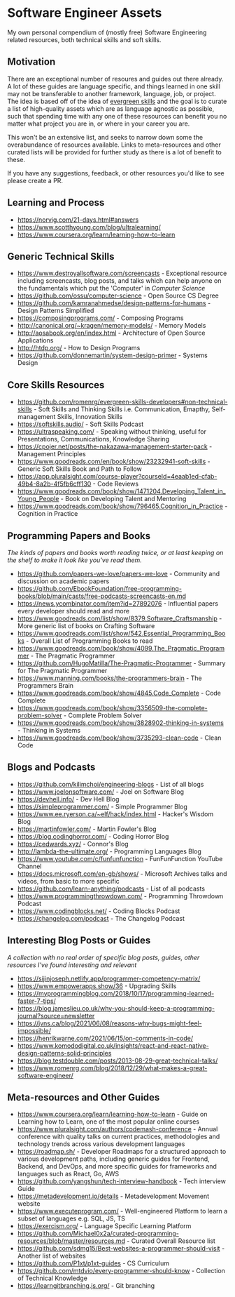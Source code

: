 # Software Engineer Assets
My own personal compendium of (mostly free) Software Engineering related resources, both technical skills and soft skills.

## Motivation
There are an exceptional number of resoures and guides out there already. A lot of these guides are language specific, and things learned in one skill may not be transferable to another framework, language, job, or project. The idea is based off of the idea of [evergreen skills](https://github.com/romenrg/evergreen-skills-developers) and the goal is to curate a list of high-quality assets which are as language agnostic as possible, such that spending time with any one of these resources can benefit you no matter what project you are in, or where in your career you are. 

This won't be an extensive list, and seeks to narrow down some the overabundance of resources available. Links to meta-resources and other curated lists will be provided for further study as there is a lot of benefit to these. 

If you have any suggestions, feedback, or other resources you'd like to see please create a PR.


## Learning and Process
- https://norvig.com/21-days.html#answers
- https://www.scotthyoung.com/blog/ultralearning/
- https://www.coursera.org/learn/learning-how-to-learn


## Generic Technical Skills
 - https://www.destroyallsoftware.com/screencasts - Exceptional resource including screencasts, blog posts, and talks which can help anyone on the fundamentals which put the 'Computer' in _Computer Science_ 
 - https://github.com/ossu/computer-science - Open Source CS Degree
 - https://github.com/kamranahmedse/design-patterns-for-humans - Design Patterns Simplified
 - https://composingprograms.com/ - Composing Programs
 - http://canonical.org/~kragen/memory-models/ - Memory Models
 - http://aosabook.org/en/index.html - Architecture of Open Source Applications
 - http://htdp.org/ - How to Design Programs
 - https://github.com/donnemartin/system-design-primer - Systems Design


## Core Skills Resources
 - https://github.com/romenrg/evergreen-skills-developers#non-technical-skills - Soft Skills and Thinking Skills i.e. Communication, Emapthy, Self-management Skills, Innovation Skills
 - https://softskills.audio/ - Soft Skills Podcast
 - https://ultraspeaking.com/ - Speaking without thinking, useful for Presentations, Communications, Knowledge Sharing
 - https://cpojer.net/posts/the-nakazawa-management-starter-pack - Management Principles
 - https://www.goodreads.com/en/book/show/23232941-soft-skills - Generic Soft Skills Book and Path to Follow
 - https://app.pluralsight.com/course-player?courseId=4eaab1ed-cfab-49b4-8a2b-4f5fb6cff130 - Code Reviews
 - https://www.goodreads.com/book/show/1471204.Developing_Talent_in_Young_People - Book on Developing Talent and Mentoring
 - https://www.goodreads.com/book/show/796465.Cognition_in_Practice - Cognition in Practice


## Programming Papers and Books
_The kinds of papers and books worth reading twice, or at least keeping on the shelf to make it look like you've read them._
 - https://github.com/papers-we-love/papers-we-love - Community and discussion on academic papers 
 - https://github.com/EbookFoundation/free-programming-books/blob/main/casts/free-podcasts-screencasts-en.md
 - https://news.ycombinator.com/item?id=27892076 - Influential papers every developer should read and more
 - https://www.goodreads.com/list/show/8379.Software_Craftsmanship - More generic list of books on Crafting Software
 - https://www.goodreads.com/list/show/542.Essential_Programming_Books - Overall List of Programming Books to read
 - https://www.goodreads.com/book/show/4099.The_Pragmatic_Programmer - The Pragmatic Programmer
 - https://github.com/HugoMatilla/The-Pragmatic-Programmer - Summary for The Pragmatic Programmer
 - https://www.manning.com/books/the-programmers-brain - The Programmers Brain
 - https://www.goodreads.com/book/show/4845.Code_Complete - Code Complete
 - https://www.goodreads.com/book/show/3356509-the-complete-problem-solver - Complete Problem Solver
 - https://www.goodreads.com/book/show/3828902-thinking-in-systems - Thinking in Systems
 - https://www.goodreads.com/book/show/3735293-clean-code - Clean Code


## Blogs and Podcasts
 - https://github.com/kilimchoi/engineering-blogs - List of all blogs
 - https://www.joelonsoftware.com/ - Joel on Software Blog
 - https://devhell.info/ - Dev Hell Blog
 - https://simpleprogrammer.com/ - Simple Programmer Blog
 - https://www.ee.ryerson.ca/~elf/hack/index.html - Hacker's Wisdom Blog
 - https://martinfowler.com/ - Martin Fowler's Blog
 - https://blog.codinghorror.com/ - Coding Horror Blog
 - https://cedwards.xyz/ - Connor's Blog
 - http://lambda-the-ultimate.org/ - Programming Languages Blog
 - https://www.youtube.com/c/funfunfunction - FunFunFunction YouTube Channel
 - https://docs.microsoft.com/en-gb/shows/ - Microsoft Archives talks and videos, from basic to more specific
 - https://github.com/learn-anything/podcasts - List of all podcasts
 - https://www.programmingthrowdown.com/ - Programming Throwdown Podcast
 - https://www.codingblocks.net/ - Coding Blocks Podcast
 - https://changelog.com/podcast - The Changelog Podcast


## Interesting Blog Posts or Guides
_A collection with no real order of specific blog posts, guides, other resources I've found interesting and relevant_
 - https://sijinjoseph.netlify.app/programmer-competency-matrix/
 - https://www.empowerapps.show/36 - Upgrading Skills
 - https://myprogrammingblog.com/2018/10/17/programming-learned-faster-7-tips/
 - https://blog.jameslieu.co.uk/why-you-should-keep-a-programming-journal?source=newsletter
 - https://jvns.ca/blog/2021/06/08/reasons-why-bugs-might-feel-impossible/
 - https://henrikwarne.com/2021/06/15/on-comments-in-code/
 - https://www.komododigital.co.uk/insights/react-and-react-native-design-patterns-solid-principles
 - https://blog.testdouble.com/posts/2013-08-29-great-technical-talks/
 - https://www.romenrg.com/blog/2018/12/29/what-makes-a-great-software-engineer/


## Meta-resources and Other Guides
 - https://www.coursera.org/learn/learning-how-to-learn - Guide on Learning how to Learn, one of the most popular online courses
 - https://www.pluralsight.com/authors/codemash-conference - Annual conference with quality talks on current practices, methodologies and technology trends across various development languages
 - https://roadmap.sh/ - Developer Roadmaps for a structured approach to various development paths, including generic guides for Frontend, Backend, and DevOps, and more specific guides for frameworks and languages such as React, Go, AWS
 - https://github.com/yangshun/tech-interview-handbook - Tech interview Guide
 - https://metadevelopment.io/details - Metadevelopment Movement website
 - https://www.executeprogram.com/ - Well-engineered Platform to learn a subset of languages e.g. SQL, JS, TS
 - https://exercism.org/ - Language Specific Learning Platform
 - https://github.com/Michael0x2a/curated-programming-resources/blob/master/resources.md - Curated Overall Resource list
 - https://github.com/sdmg15/Best-websites-a-programmer-should-visit - Another list of websites
 - https://github.com/P1xt/p1xt-guides - CS Curriculum
 - https://github.com/mtdvio/every-programmer-should-know - Collection of Technical Knowledge
 - https://learngitbranching.js.org/ - Git branching
